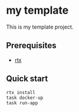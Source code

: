 # my template
This is my template project.

## Prerequisites
- [rtx](https://github.com/jdx/rtx)

## Quick start

```shell
rtx install
task docker-up
task run-app
```